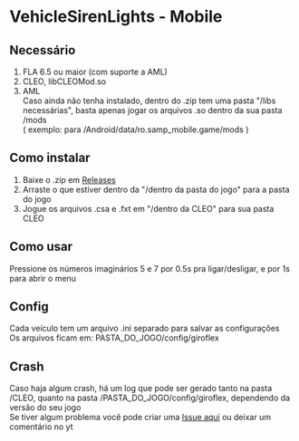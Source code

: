 # VehicleSirenLights - Mobile

## Necessário
1. FLA 6.5 ou maior (com suporte a AML)
2. CLEO, libCLEOMod.so
3. AML<br>
Caso ainda não tenha instalado, dentro do .zip tem uma pasta "/libs necessárias", basta apenas jogar os arquivos .so dentro da sua pasta /mods<br>
( exemplo: para /Android/data/ro.samp_mobile.game/mods )<br>

## Como instalar
1. Baixe o .zip em [Releases](https://github.com/Danilo1301/GTASA_libGiroflex/releases)
2. Arraste o que estiver dentro da "/dentro da pasta do jogo" para a pasta do jogo
3. Jogue os arquivos .csa e .fxt em "/dentro da CLEO" para sua pasta CLEO

## Como usar
Pressione os números imaginários 5 e 7 por 0.5s pra ligar/desligar, e por 1s para abrir o menu

## Config
Cada veículo tem um arquivo .ini separado para salvar as configurações<br>
Os arquivos ficam em: PASTA_DO_JOGO/config/giroflex

## Crash
Caso haja algum crash, há um log que pode ser gerado tanto na pasta /CLEO, quanto na pasta /PASTA_DO_JOGO/config/giroflex, dependendo da versão do seu jogo<br>
Se tiver algum problema você pode criar uma [Issue aqui](https://github.com/Danilo1301/GTASA_libGiroflex/issues) ou deixar um comentário no yt
